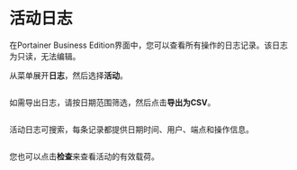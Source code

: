 # 活动日志

在Portainer Business Edition界面中，您可以查看所有操作的日志记录。该日志为只读，无法编辑。

从菜单展开**日志**，然后选择**活动**。

<figure><img src="..//assets/2.20-logs-activity.gif" alt=""><figcaption></figcaption></figure>

如需导出日志，请按日期范围筛选，然后点击**导出为CSV**。

<figure><img src="..//assets/2.15-settings-authlogs-activity-export.png" alt=""><figcaption></figcaption></figure>

活动日志可搜索，每条记录都提供日期时间、用户、端点和操作信息。

<figure><img src="..//assets/2.15-settings-authlogs-activity-list.png" alt=""><figcaption></figcaption></figure>

您也可以点击**检查**来查看活动的有效载荷。

<figure><img src="..//assets/2.15-settings-authlogs-activity-inspect.png" alt=""><figcaption></figcaption></figure>
